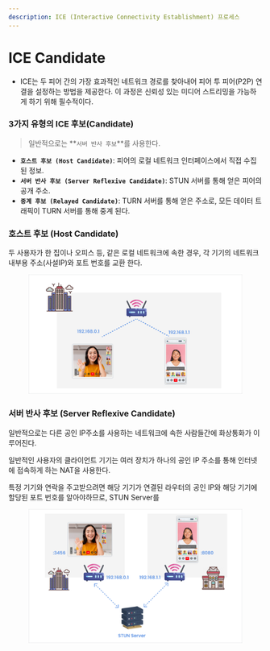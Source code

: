 ```yaml
---
description: ICE (Interactive Connectivity Establishment) 프로세스
---
```


# ICE Candidate

* ICE는 두 피어 간의 가장 효과적인 네트워크 경로를 찾아내어 피어 투 피어(P2P) 연결을 설정하는 방법을 제공한다. 이 과정은 신뢰성 있는 미디어 스트리밍을 가능하게 하기 위해 필수적이다.

### 3가지 유형의 ICE 후보(Candidate)

> 일반적으로는 **`서버 반사 후보`**를 사용한다.

* **`호스트 후보 (Host Candidate)`**: 피어의 로컬 네트워크 인터페이스에서 직접 수집된 정보.
* **`서버 반사 후보 (Server Reflexive Candidate)`**: STUN 서버를 통해 얻은 피어의 공개 주소.
* **`중계 후보 (Relayed Candidate)`**: TURN 서버를 통해 얻은 주소로, 모든 데이터 트래픽이 TURN 서버를 통해 중계 된다.



### **호스트 후보 (Host Candidate)**

두 사용자가 한 집이나 오피스 등, 같은 로컬 네트워크에 속한 경우, 각 기기의 네트워크 내부용 주소(사설IP)와 포트 번호를 교환 한다.

<figure><img src="../../.gitbook/assets/Group 237557 (1) (1).png" alt=""><figcaption></figcaption></figure>

### **서버 반사 후보 (Server Reflexive Candidate)**

일반적으로는 다른 공인 IP주소를 사용하는 네트워크에 속한 사람들간에 화상통화가 이루어진다.

일반적인 사용자의 클라이언트 기기는 여러 장치가 하나의 공인 IP 주소를 통해 인터넷에 접속하게 하는 NAT을 사용한다.

특정 기기와 연락을 주고받으려면 해당 기기가 연결된 라우터의 공인 IP와 해당 기기에 할당된 포트 번호를 알아야하므로, STUN Server를&#x20;

<figure><img src="../../.gitbook/assets/Group 237559.png" alt=""><figcaption></figcaption></figure>
